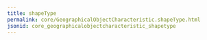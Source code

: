 ```yaml
---
title: shapeType
permalink: core/GeographicalObjectCharacteristic.shapeType.html
jsonid: core_geographicalobjectcharacteristic_shapetype
---
```


